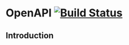 # OpenAPI [![Build Status](https://travis-ci.org/fat-code/open-api.svg?branch=master)](https://travis-ci.org/fat-code/open-api)

## Introduction
